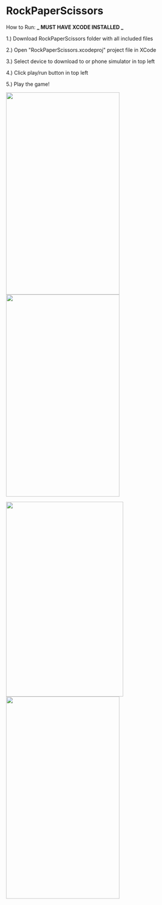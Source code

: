 # RockPaperScissors

How to Run: **_ MUST HAVE XCODE INSTALLED _**

1.) Download RockPaperScissors folder with all included files

2.) Open "RockPaperScissors.xcodeproj" project file in XCode

3.) Select device to download to or phone simulator in top left

4.) Click play/run button in top left

5.) Play the game!

<img src = "images/main_menu.png" width = "310" height = "550"> <img src = "images/begin.png" width = "310" height = "550">

<img src = "images/shooting.png" width = "320" height = "530"> <img src = "images/life_enemy.png" width = "310" height = "550">
